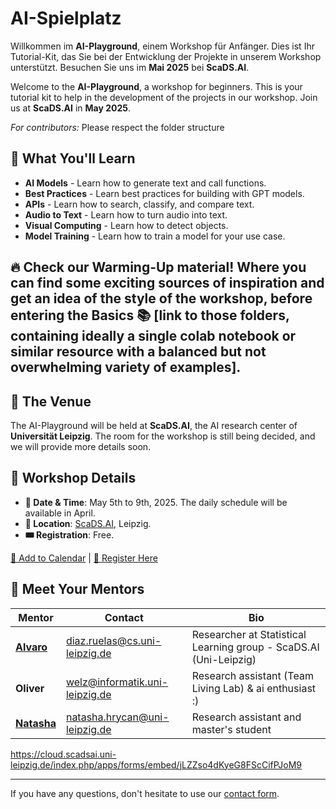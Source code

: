 # AI-Spielplatz

Willkommen im **AI-Playground**, einem Workshop für Anfänger. Dies ist Ihr Tutorial-Kit, das Sie bei der Entwicklung der Projekte in unserem Workshop unterstützt. Besuchen Sie uns im **Mai 2025** bei **ScaDS.AI**.

Welcome to the **AI-Playground**, a workshop for beginners. This is your tutorial kit to help in the development of the projects in our workshop. Join us at **ScaDS.AI** in **May 2025**.

*For contributors:* Please respect the folder structure

## 🚀 What You'll Learn

- **AI Models** - Learn how to generate text and call functions.
- **Best Practices** - Learn best practices for building with GPT models.
- **APIs** - Learn how to search, classify, and compare text.
- **Audio to Text** - Learn how to turn audio into text.
- **Visual Computing** - Learn how to detect objects.
- **Model Training** - Learn how to train a model for your use case.

## 🔥 Check our Warming-Up material! Where you can find some exciting sources of inspiration and get an idea of the style of the workshop, before entering the Basics 📚 [link to those folders, containing ideally a single colab notebook or similar resource with a balanced but not overwhelming variety of examples].

## 📍 The Venue

The AI-Playground will be held at **ScaDS.AI**, the AI research center of **Universität Leipzig**. The room for the workshop is still being decided, and we will provide more details soon.

## 📅 Workshop Details

- **📆 Date & Time**: May 5th to 9th, 2025. The daily schedule will be available in April.
- **📍 Location**: [ScaDS.AI](https://maps.app.goo.gl/zb5w6eYDrzKAqs467), Leipzig.
- **🎟️ Registration**: Free.

[📅 Add to Calendar](#) | [🚀 Register Here](#)

## 🎤 Meet Your Mentors

| Mentor  | Contact  | Bio  |
|---------|---------|------|
| [**Alvaro**](https://www.linkedin.com/in/alvaro-diaz-ruelas) | diaz.ruelas@cs.uni-leipzig.de | Researcher at Statistical Learning group - ScaDS.AI (Uni-Leipzig) |
| **Oliver** | [welz@informatik.uni-leipzig.de](mailto:welz@informatik.uni-leipzig.de) | Research assistant (Team Living Lab) & ai enthusiast :) |
| [**Natasha**](https://natashahrycan.github.io/) | [natasha.hrycan@uni-leipzig.de](mailto:natasha.hrycan@uni-leipzig.de) | Research assistant and master's student |

https://cloud.scadsai.uni-leipzig.de/index.php/apps/forms/embed/jLZZso4dKyeG8FScCifPJoM9

---

If you have any questions, don't hesitate to use our [contact form](#).

